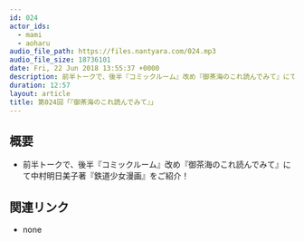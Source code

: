 ```yaml
---
id: 024
actor_ids:
  - mami
  - aoharu
audio_file_path: https://files.nantyara.com/024.mp3
audio_file_size: 18736101
date: Fri, 22 Jun 2018 13:55:37 +0000
description: 前半トークで、後半『コミックルーム』改め『御茶海のこれ読んでみて』にて中村明日美子著『鉄道少女漫画』をご紹介！
duration: 12:57
layout: article
title: 第024回「『御茶海のこれ読んでみて』」
---
```

## 概要

* 前半トークで、後半『コミックルーム』改め『御茶海のこれ読んでみて』にて中村明日美子著『鉄道少女漫画』をご紹介！

## 関連リンク

* none
